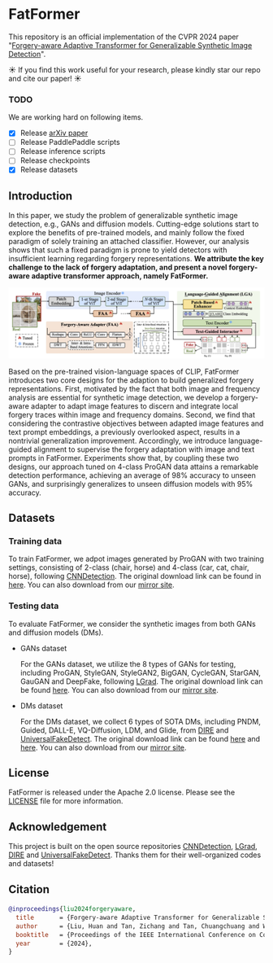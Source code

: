 # FatFormer

This repository is an official implementation of the CVPR 2024 paper "[Forgery-aware Adaptive Transformer for Generalizable Synthetic Image Detection](https://arxiv.org/abs/2312.16649)".

☀️ If you find this work useful for your research, please kindly star our repo and cite our paper! ☀️

### TODO
We are working hard on following items.

- [x] Release [arXiv paper](https://arxiv.org/abs/2312.16649)
- [ ] Release PaddlePaddle scripts
- [ ] Release inference scripts
- [ ] Release checkpoints 
- [x] Release datasets

## Introduction

In this paper, we study the problem of generalizable synthetic image detection, e.g., GANs and diffusion models. Cutting-edge solutions start to explore the benefits of pre-trained models, and mainly follow the fixed paradigm of solely training an attached classifier. However, our analysis shows that such a fixed paradigm is prone to yield detectors with insufficient learning regarding forgery representations. **We attribute the key challenge to the lack of forgery adaptation, and present a novel forgery-aware adaptive transformer approach, namely FatFormer.**

![FatFormer Structure](.github/overview.jpg "model structure")

Based on the pre-trained vision-language spaces of CLIP, FatFormer introduces two core designs for the adaption to build generalized forgery representations. First, motivated by the fact that both image and frequency analysis are essential for synthetic image detection, we develop a forgery-aware adapter to adapt image features to discern and integrate local forgery traces within image and frequency domains. Second, we find that considering the contrastive objectives between adapted image features and text prompt embeddings, a previously overlooked aspect, results in a nontrivial generalization improvement. Accordingly, we introduce language-guided alignment to supervise the forgery adaptation with image and text prompts in FatFormer. Experiments show that, by coupling these two designs, our approach tuned on 4-class ProGAN data attains a remarkable detection performance, achieving an average of 98% accuracy to unseen GANs, and surprisingly generalizes to unseen diffusion models with 95% accuracy.

## Datasets
### Training data
To train FatFormer, we adpot images generated by ProGAN with two training settings, consisting of 2-class (chair, horse) and 4-class (car, cat, chair, horse), following [CNNDetection](https://arxiv.org/abs/1912.11035). The original download link can be found in [here](https://github.com/peterwang512/CNNDetection#training-set). You can also download from our [mirror site](https://pan.baidu.com/s/1obzmrCsWvGyUlmH8MkSTLA?pwd=9i5w).

### Testing data
To evaluate FatFormer, we consider the synthetic images from both GANs and diffusion models (DMs). 

* GANs dataset

  For the GANs dataset, we utilize the 8 types of GANs for testing, including ProGAN, StyleGAN, StyleGAN2, BigGAN, CycleGAN, StarGAN, GauGAN and DeepFake, following [LGrad](https://openaccess.thecvf.com/content/CVPR2023/papers/Tan_Learning_on_Gradients_Generalized_Artifacts_Representation_for_GAN-Generated_Images_Detection_CVPR_2023_paper.pdf). The original download link can be found [here](https://github.com/peterwang512/CNNDetection#testset). You can also download from our [mirror site](https://pan.baidu.com/s/1aAiW8oMQcIZIaLYuQIOAjg?pwd=75cz).

* DMs dataset

  For the DMs dataset, we collect 6 types of SOTA DMs, including PNDM, Guided, DALL-E, VQ-Diffusion, LDM, and Glide, from [DIRE](https://arxiv.org/abs/2303.09295) and [UniversalFakeDetect](https://arxiv.org/abs/2302.10174). The original download link can be found [here](https://github.com/ZhendongWang6/DIRE#diffusionforensics-dataset) and [here](https://github.com/Yuheng-Li/UniversalFakeDetect#data). You can also download from our [mirror site](https://pan.baidu.com/s/1zoubPr5n_mGI27En9uyL8Q?pwd=a6sw).

## License
FatFormer is released under the Apache 2.0 license. Please see the [LICENSE](LICENSE) file for more information.

## Acknowledgement
This project is built on the open source repositories [CNNDetection](https://github.com/peterwang512/CNNDetection), [LGrad](https://github.com/chuangchuangtan/LGrad), [DIRE](https://github.com/ZhendongWang6/DIRE) and [UniversalFakeDetect](https://github.com/Yuheng-Li/UniversalFakeDetect).
Thanks them for their well-organized codes and datasets!

## Citation

```bibtex
@inproceedings{liu2024forgeryaware,
  title       = {Forgery-aware Adaptive Transformer for Generalizable Synthetic Image Detection},
  author      = {Liu, Huan and Tan, Zichang and Tan, Chuangchuang and Wei, Yunchao and Wang, Jingdong and Zhao, Yao},
  booktitle   = {Proceedings of the IEEE International Conference on Computer Vision and Pattern Recognition (CVPR)},
  year        = {2024},
}
```

